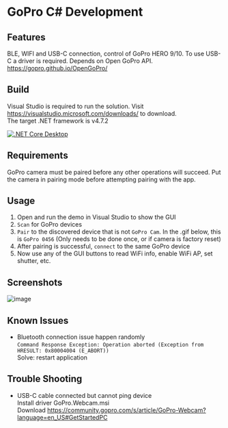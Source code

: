 
GoPro C# Development
====================


Features
--------

BLE, WIFI and USB-C connection, control of GoPro HERO 9/10. To use USB-C a driver is required.
Depends on Open GoPro API. https://gopro.github.io/OpenGoPro/


Build
-----

Visual Studio is required to run the solution. Visit https://visualstudio.microsoft.com/downloads/ to download.  
The target .NET framework is v4.7.2  

[![.NET Core Desktop](https://github.com/lhypds/gopro-csharp-dev/actions/workflows/dotnet-desktop.yml/badge.svg)](https://github.com/lhypds/gopro-csharp-dev/actions/workflows/dotnet-desktop.yml)


Requirements
------------

GoPro camera must be paired before any other operations will succeed. Put the camera in pairing mode before attempting pairing with the app.  


Usage
-----

1. Open and run the demo in Visual Studio to show the GUI  
2. `Scan` for GoPro devices  
3. `Pair` to the discovered device that is not `GoPro Cam`. In the .gif below, this is `GoPro 0456` (Only needs to be done once, or if camera is factory reset)  
4. After pairing is successful, `connect` to the same GoPro device  
5. Now use any of the GUI buttons to read WiFi info, enable WiFi AP, set shutter, etc.  


Screenshots
-----------

![image](https://user-images.githubusercontent.com/4526937/169522539-c09d4bc8-018f-4ce8-8809-2faeed2ed3ff.png)


Known Issues
------------

* Bluetooth connection issue happen randomly  
`Command Response Exception: Operation aborted (Exception from HRESULT: 0x80004004 (E_ABORT))`  
Solve: restart application  


Trouble Shooting
----------------

* USB-C cable connected but cannot ping device  
Install driver GoPro.Webcam.msi  
Download https://community.gopro.com/s/article/GoPro-Webcam?language=en_US#GetStartedPC
